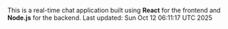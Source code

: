 This is a real-time chat application built using **React** for the frontend and **Node.js** for the backend.
Last updated: Sun Oct 12 06:11:17 UTC 2025
